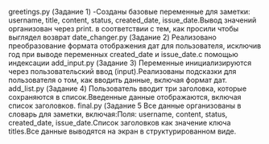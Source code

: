 greetings.py (Задание 1) -Созданы базовые переменные для заметки: username, title, content, status, created_date, issue_date.Вывод значений организован через print. в соответствии с тем, как просили чтобы выглядел возврат
date_changer.py (Задание 2) Реализовано преобразование формата отображения дат для пользователя, исключив год при выводе переменных created_date и issue_date.с помощью индексации
add_input.py (Задание 3) Переменные инициализируются через пользовательский ввод (input).Реализованы подсказки для пользователя о том, как вводить данные, включая формат дат.
add_list.py (Задание 4) Пользователь вводит три заголовка, которые сохраняются в список.Введенные данные отображаются, включая список заголовков.
final.py (Задание 5 Все данные организованы в словарь для заметки, включая:Поля: username, content, status, created_date, issue_date.Список заголовков как значение ключа titles.Все данные выводятся на экран в структурированном виде.
